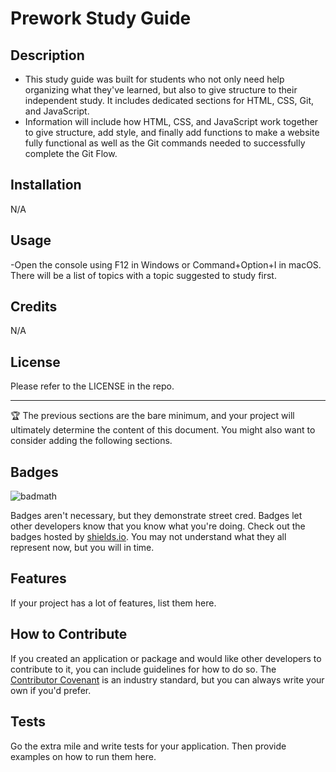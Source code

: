 # Prework Study Guide

## Description

- This study guide was built for students who not only need help organizing what they've learned, but also to give structure to their independent study. It includes dedicated sections for HTML, CSS, Git, and JavaScript.
- Information will include how HTML, CSS, and JavaScript work together to give structure, add style, and finally add functions to make a website fully functional as well as the Git commands needed to successfully complete the Git Flow.

## Installation

N/A

## Usage

-Open the console using F12 in Windows or Command+Option+I in macOS. There will be a list of topics with a topic suggested to study first.

## Credits

N/A

## License

Please refer to the LICENSE in the repo.

---

🏆 The previous sections are the bare minimum, and your project will ultimately determine the content of this document. You might also want to consider adding the following sections.

## Badges

![badmath](https://img.shields.io/github/languages/top/nielsenjared/badmath)

Badges aren't necessary, but they demonstrate street cred. Badges let other developers know that you know what you're doing. Check out the badges hosted by [shields.io](https://shields.io/). You may not understand what they all represent now, but you will in time.

## Features

If your project has a lot of features, list them here.

## How to Contribute

If you created an application or package and would like other developers to contribute to it, you can include guidelines for how to do so. The [Contributor Covenant](https://www.contributor-covenant.org/) is an industry standard, but you can always write your own if you'd prefer.

## Tests

Go the extra mile and write tests for your application. Then provide examples on how to run them here.